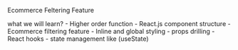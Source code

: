 Ecommerce Feltering Feature

what we will learn?
    - Higher order function
    - React.js component structure
    - Ecommerce filtering feature
    - Inline and global styling
    - props drilling
    - React hooks
    - state management like (useState)